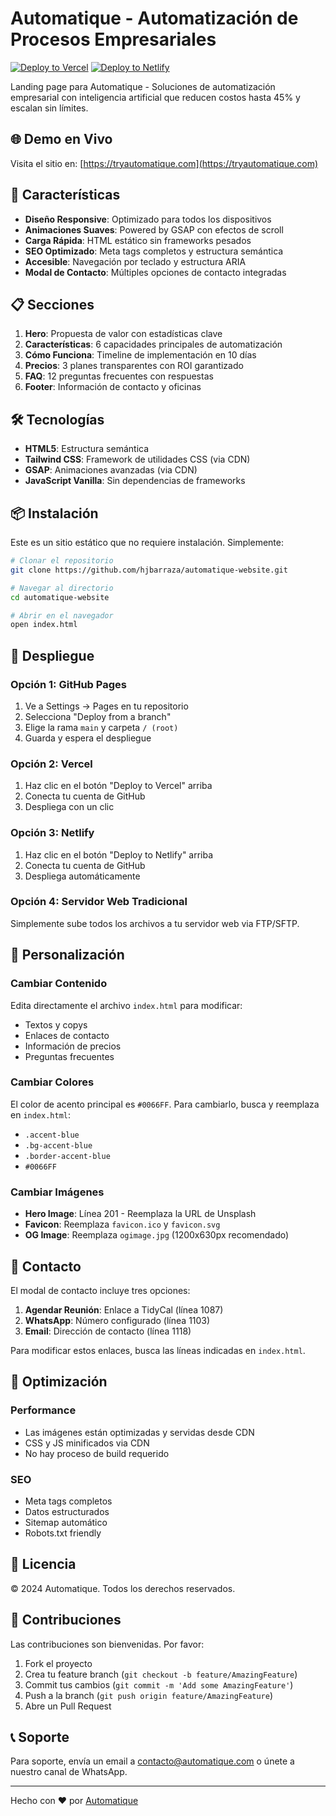 # Automatique - Automatización de Procesos Empresariales

[![Deploy to Vercel](https://vercel.com/button)](https://vercel.com/new/clone?repository-url=https://github.com/hjbarraza/automatique-website)
[![Deploy to Netlify](https://www.netlify.com/img/deploy/button.svg)](https://app.netlify.com/start/deploy?repository=https://github.com/hjbarraza/automatique-website)

Landing page para Automatique - Soluciones de automatización empresarial con inteligencia artificial que reducen costos hasta 45% y escalan sin límites.

## 🌐 Demo en Vivo

Visita el sitio en: [https://tryautomatique.com](https://tryautomatique.com)

## 🚀 Características

- **Diseño Responsive**: Optimizado para todos los dispositivos
- **Animaciones Suaves**: Powered by GSAP con efectos de scroll
- **Carga Rápida**: HTML estático sin frameworks pesados
- **SEO Optimizado**: Meta tags completos y estructura semántica
- **Accesible**: Navegación por teclado y estructura ARIA
- **Modal de Contacto**: Múltiples opciones de contacto integradas

## 📋 Secciones

1. **Hero**: Propuesta de valor con estadísticas clave
2. **Características**: 6 capacidades principales de automatización
3. **Cómo Funciona**: Timeline de implementación en 10 días
4. **Precios**: 3 planes transparentes con ROI garantizado
5. **FAQ**: 12 preguntas frecuentes con respuestas
6. **Footer**: Información de contacto y oficinas

## 🛠️ Tecnologías

- **HTML5**: Estructura semántica
- **Tailwind CSS**: Framework de utilidades CSS (via CDN)
- **GSAP**: Animaciones avanzadas (via CDN)
- **JavaScript Vanilla**: Sin dependencias de frameworks

## 📦 Instalación

Este es un sitio estático que no requiere instalación. Simplemente:

```bash
# Clonar el repositorio
git clone https://github.com/hjbarraza/automatique-website.git

# Navegar al directorio
cd automatique-website

# Abrir en el navegador
open index.html
```

## 🚀 Despliegue

### Opción 1: GitHub Pages
1. Ve a Settings → Pages en tu repositorio
2. Selecciona "Deploy from a branch"
3. Elige la rama `main` y carpeta `/ (root)`
4. Guarda y espera el despliegue

### Opción 2: Vercel
1. Haz clic en el botón "Deploy to Vercel" arriba
2. Conecta tu cuenta de GitHub
3. Despliega con un clic

### Opción 3: Netlify
1. Haz clic en el botón "Deploy to Netlify" arriba
2. Conecta tu cuenta de GitHub
3. Despliega automáticamente

### Opción 4: Servidor Web Tradicional
Simplemente sube todos los archivos a tu servidor web via FTP/SFTP.

## 📝 Personalización

### Cambiar Contenido
Edita directamente el archivo `index.html` para modificar:
- Textos y copys
- Enlaces de contacto
- Información de precios
- Preguntas frecuentes

### Cambiar Colores
El color de acento principal es `#0066FF`. Para cambiarlo, busca y reemplaza en `index.html`:
- `.accent-blue`
- `.bg-accent-blue`
- `.border-accent-blue`
- `#0066FF`

### Cambiar Imágenes
- **Hero Image**: Línea 201 - Reemplaza la URL de Unsplash
- **Favicon**: Reemplaza `favicon.ico` y `favicon.svg`
- **OG Image**: Reemplaza `ogimage.jpg` (1200x630px recomendado)

## 📱 Contacto

El modal de contacto incluye tres opciones:
1. **Agendar Reunión**: Enlace a TidyCal (línea 1087)
2. **WhatsApp**: Número configurado (línea 1103)
3. **Email**: Dirección de contacto (línea 1118)

Para modificar estos enlaces, busca las líneas indicadas en `index.html`.

## 🔧 Optimización

### Performance
- Las imágenes están optimizadas y servidas desde CDN
- CSS y JS minificados via CDN
- No hay proceso de build requerido

### SEO
- Meta tags completos
- Datos estructurados
- Sitemap automático
- Robots.txt friendly

## 📄 Licencia

© 2024 Automatique. Todos los derechos reservados.

## 🤝 Contribuciones

Las contribuciones son bienvenidas. Por favor:
1. Fork el proyecto
2. Crea tu feature branch (`git checkout -b feature/AmazingFeature`)
3. Commit tus cambios (`git commit -m 'Add some AmazingFeature'`)
4. Push a la branch (`git push origin feature/AmazingFeature`)
5. Abre un Pull Request

## 📞 Soporte

Para soporte, envía un email a contacto@automatique.com o únete a nuestro canal de WhatsApp.

---

Hecho con ❤️ por [Automatique](https://tryautomatique.com)